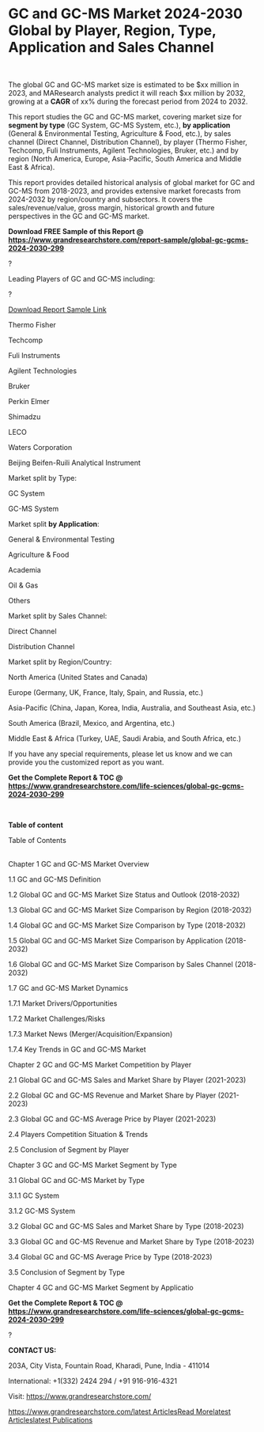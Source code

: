 <h1>GC and GC-MS Market 2024-2030 Global by Player, Region, Type, Application and Sales Channel</h1><br/><p>The global GC and GC-MS market size is estimated to be $xx million in 2023, and MAResearch analysts predict it will reach $xx million by 2032, growing at a <strong>CAGR</strong> of xx% during the forecast period from 2024 to 2032.</p>
 
 
 
 <p>This report studies the GC and GC-MS market, covering market size for <strong>segment by type</strong> (GC System, GC-MS System, etc.), <strong>by application</strong> (General & Environmental Testing, Agriculture & Food, etc.), by sales channel (Direct Channel, Distribution Channel), by player (Thermo Fisher, Techcomp, Fuli Instruments, Agilent Technologies, Bruker, etc.) and by region (North America, Europe, Asia-Pacific, South America and Middle East & Africa).</p>
 
 
 
 <p>This report provides detailed historical analysis of global market for GC and GC-MS from 2018-2023, and provides extensive market forecasts from 2024-2032 by region/country and subsectors. It covers the sales/revenue/value, gross margin, historical growth and future perspectives in the GC and GC-MS market.</p>
 
 
 
 <div><b>Download FREE Sample of this Report @ <a href="https://www.grandresearchstore.com/report-sample/global-gc-gcms-2024-2030-299">https://www.grandresearchstore.com/report-sample/global-gc-gcms-2024-2030-299</a></b></div>
 
 
 
 <p>? </p>
 
 
 
 <p>Leading Players of GC and GC-MS including:</p>
 
 
 
 <p>? </p>
 
 
 
 <p><a href="https://www.grandresearchstore.com/mr-admin/report-sample/global-gc-gcms-2024-2030-299">Download Report Sample Link</a></p>
 
 
 
 <p>Thermo Fisher</p>
 
 
 
 <p>Techcomp</p>
 
 
 
 <p>Fuli Instruments</p>
 
 
 
 <p>Agilent Technologies</p>
 
 
 
 <p>Bruker</p>
 
 
 
 <p>Perkin Elmer</p>
 
 
 
 <p>Shimadzu</p>
 
 
 
 <p>LECO</p>
 
 
 
 <p>Waters Corporation</p>
 
 
 
 <p>Beijing Beifen-Ruili Analytical Instrument</p>
 
 
 
 <p>Market split by Type:</p>
 
 
 
 <p>GC System</p>
 
 
 
 <p>GC-MS System</p>
 
 
 
 <p>Market split <strong>by Application</strong>:</p>
 
 
 
 <p>General & Environmental Testing</p>
 
 
 
 <p>Agriculture & Food</p>
 
 
 
 <p>Academia</p>
 
 
 
 <p>Oil & Gas</p>
 
 
 
 <p>Others</p>
 
 
 
 <p>Market split by Sales Channel:</p>
 
 
 
 <p>Direct Channel</p>
 
 
 
 <p>Distribution Channel</p>
 
 
 
 <p>Market split by Region/Country:</p>
 
 
 
 <p>North America (United States and Canada)</p>
 
 
 
 <p>Europe (Germany, UK, France, Italy, Spain, and Russia, etc.)</p>
 
 
 
 <p>Asia-Pacific (China, Japan, Korea, India, Australia, and Southeast Asia, etc.)</p>
 
 
 
 <p>South America (Brazil, Mexico, and Argentina, etc.)</p>
 
 
 
 <p>Middle East & Africa (Turkey, UAE, Saudi Arabia, and South Africa, etc.)</p>
 
 
 
 <p>If you have any special requirements, please let us know and we can provide you the customized report as you want.</p>
 
 
 
 <div><b>Get the Complete Report & TOC @ <a href="https://www.grandresearchstore.com/life-sciences/global-gc-gcms-2024-2030-299">https://www.grandresearchstore.com/life-sciences/global-gc-gcms-2024-2030-299</a></b></div>
 
 
 
 <p><br />
 
 <b>Table of content</b></p>
 
 
 
 <p>Table of Contents<br />
 
 <br />
 
 Chapter 1 GC and GC-MS Market Overview<br />
 
 1.1 GC and GC-MS Definition<br />
 
 1.2 Global GC and GC-MS Market Size Status and Outlook (2018-2032)<br />
 
 1.3 Global GC and GC-MS Market Size Comparison by Region (2018-2032)<br />
 
 1.4 Global GC and GC-MS Market Size Comparison by Type (2018-2032)<br />
 
 1.5 Global GC and GC-MS Market Size Comparison by Application (2018-2032)<br />
 
 1.6 Global GC and GC-MS Market Size Comparison by Sales Channel (2018-2032)<br />
 
 1.7 GC and GC-MS Market Dynamics<br />
 
 1.7.1 Market Drivers/Opportunities<br />
 
 1.7.2 Market Challenges/Risks<br />
 
 1.7.3 Market News (Merger/Acquisition/Expansion)<br />
 
 1.7.4 Key Trends in GC and GC-MS Market<br />
 
 Chapter 2 GC and GC-MS Market Competition by Player<br />
 
 2.1 Global GC and GC-MS Sales and Market Share by Player (2021-2023)<br />
 
 2.2 Global GC and GC-MS Revenue and Market Share by Player (2021-2023)<br />
 
 2.3 Global GC and GC-MS Average Price by Player (2021-2023)<br />
 
 2.4 Players Competition Situation & Trends<br />
 
 2.5 Conclusion of Segment by Player<br />
 
 Chapter 3 GC and GC-MS Market Segment by Type<br />
 
 3.1 Global GC and GC-MS Market by Type<br />
 
 3.1.1 GC System<br />
 
 3.1.2 GC-MS System<br />
 
 3.2 Global GC and GC-MS Sales and Market Share by Type (2018-2023)<br />
 
 3.3 Global GC and GC-MS Revenue and Market Share by Type (2018-2023)<br />
 
 3.4 Global GC and GC-MS Average Price by Type (2018-2023)<br />
 
 3.5 Conclusion of Segment by Type<br />
 
 Chapter 4 GC and GC-MS Market Segment by Applicatio</p>
 
 
 
 <div><b>Get the Complete Report & TOC @ <a href="https://www.grandresearchstore.com/life-sciences/global-gc-gcms-2024-2030-299">https://www.grandresearchstore.com/life-sciences/global-gc-gcms-2024-2030-299</a></b></div>
 
 
 
 <p>? </p>
 
 
 
 <p><b>CONTACT US:</b><br />
 
 203A, City Vista, Fountain Road, Kharadi, Pune, India - 411014<br />
 
 International: +1(332) 2424 294 / +91 916-916-4321<br />
 
 Visit: <a href="https://www.grandresearchstore.com/">https://www.grandresearchstore.com/</a><br />
 
 <a href="https://gyeongbokgung.com">https://www.grandresearchstore.com/</a><a href="https://hallyeomaritime.com">latest Articles</a><a href="https://jingwansa.com">Read More</a><a href="https://nguoiviet.jp/">latest Articles</a><a href="https://www.intelmarketresearch.com/">latest Publications</a></p>